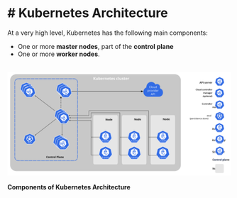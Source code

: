 # # Kubernetes Architecture
At a very high level, Kubernetes has the following main components:

-   One or more **master nodes**, part of the **control plane** 
-   One or more **worker nodes**. 

 ![Components of Kubernetes Architecture](/media/Components_of_Kubernetes_Architecture.svg)

**Components of Kubernetes Architecture**